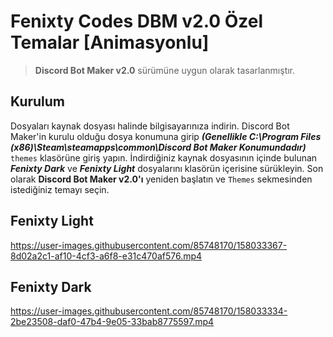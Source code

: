# Fenixty Codes DBM v2.0 Özel Temalar [Animasyonlu]

> **Discord Bot Maker v2.0** sürümüne uygun olarak tasarlanmıştır.

## Kurulum

Dosyaları kaynak dosyası halinde bilgisayarınıza indirin. Discord Bot Maker'in kurulu olduğu dosya konumuna girip ***(Genellikle **C:\Program Files (x86)\Steam\steamapps\common\Discord Bot Maker** Konumundadır)*** ``themes`` klasörüne giriş yapın. İndirdiğiniz kaynak dosyasının içinde bulunan ***Fenixty Dark*** ve ***Fenixty Light*** dosyalarını klasörün içerisine sürükleyin. Son olarak **Discord Bot Maker v2.0'ı** yeniden başlatın ve ``Themes`` 
sekmesinden istediğiniz temayı seçin.

## **Fenixty Light**


https://user-images.githubusercontent.com/85748170/158033367-8d02a2c1-af10-4cf3-a6f8-e31c470af576.mp4

## **Fenixty Dark**


https://user-images.githubusercontent.com/85748170/158033334-2be23508-daf0-47b4-9e05-33bab8775597.mp4


